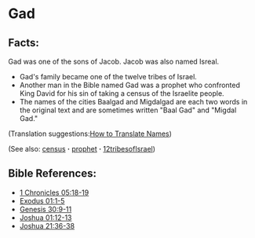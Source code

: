# Gad #

## Facts: ##

Gad was one of the sons of Jacob. Jacob was also named Isreal.

 * Gad's family became one of the twelve tribes of Israel.
 * Another man in the Bible named Gad was a prophet who confronted King David for his sin of taking a census of the Israelite people.
 * The names of the cities Baalgad and Migdalgad are each two words in the original text and are sometimes written "Baal Gad" and "Migdal Gad."

(Translation suggestions:[How to Translate Names](https://git.door43.org/Door43/en-ta-translate-vol1/src/master/content/translate_names.md))

(See also: [census](../other/census.md) **·** [prophet](../kt/prophet.md) **·** [12tribesofIsrael](../other/12tribesofIsrael.md))

## Bible References: ##

* [1 Chronicles 05:18-19](https://door43.org/en/bible/notes/1ch/05/18)
* [Exodus 01:1-5](https://door43.org/en/bible/notes/exo/01/01)
* [Genesis 30:9-11](https://door43.org/en/bible/notes/gen/30/09)
* [Joshua 01:12-13](https://door43.org/en/bible/notes/jos/01/12)
* [Joshua 21:36-38](https://door43.org/en/bible/notes/jos/21/36)


